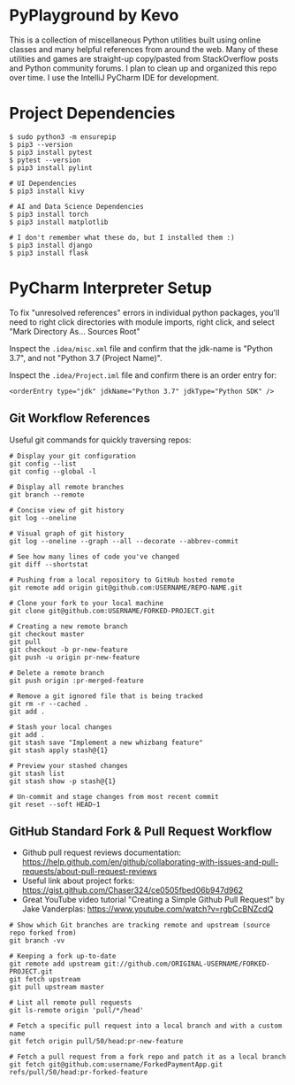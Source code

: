 # PyPlayground by Kevo

This is a collection of miscellaneous Python utilities built using online classes and many helpful references from around the web. Many of these utilities and games are straight-up copy/pasted from StackOverflow posts and Python community forums. I plan to clean up and organized this repo over time. I use the IntelliJ PyCharm IDE for development.

# Project Dependencies

```
$ sudo python3 -m ensurepip
$ pip3 --version
$ pip3 install pytest
$ pytest --version
$ pip3 install pylint

# UI Dependencies
$ pip3 install kivy

# AI and Data Science Dependencies
$ pip3 install torch
$ pip3 install matplotlib

# I don't remember what these do, but I installed them :)
$ pip3 install django
$ pip3 install flask
```

# PyCharm Interpreter Setup

To fix "unresolved references" errors in individual python packages, you'll need to right click directories with module imports, right click, and select "Mark Directory As... Sources Root"  

Inspect the `.idea/misc.xml` file and confirm that the jdk-name is "Python 3.7", and not "Python 3.7 (Project Name)".  

Inspect the `.idea/Project.iml` file and confirm there is an order entry for:  
```
<orderEntry type="jdk" jdkName="Python 3.7" jdkType="Python SDK" />
```

## Git Workflow References

Useful git commands for quickly traversing repos:  
```
# Display your git configuration
git config --list
git config --global -l

# Display all remote branches
git branch --remote

# Concise view of git history
git log --oneline

# Visual graph of git history
git log --oneline --graph --all --decorate --abbrev-commit

# See how many lines of code you've changed
git diff --shortstat

# Pushing from a local repository to GitHub hosted remote
git remote add origin git@github.com:USERNAME/REPO-NAME.git

# Clone your fork to your local machine
git clone git@github.com:USERNAME/FORKED-PROJECT.git

# Creating a new remote branch
git checkout master
git pull
git checkout -b pr-new-feature
git push -u origin pr-new-feature

# Delete a remote branch
git push origin :pr-merged-feature

# Remove a git ignored file that is being tracked
git rm -r --cached .
git add .

# Stash your local changes
git add .
git stash save "Implement a new whizbang feature"
git stash apply stash@{1}

# Preview your stashed changes
git stash list
git stash show -p stash@{1}

# Un-commit and stage changes from most recent commit
git reset --soft HEAD~1
```

## GitHub Standard Fork & Pull Request Workflow  
* Github pull request reviews documentation: https://help.github.com/en/github/collaborating-with-issues-and-pull-requests/about-pull-request-reviews  
* Useful link about project forks: https://gist.github.com/Chaser324/ce0505fbed06b947d962  
* Great YouTube video tutorial "Creating a Simple Github Pull Request" by Jake Vanderplas: https://www.youtube.com/watch?v=rgbCcBNZcdQ  

```
# Show which Git branches are tracking remote and upstream (source repo forked from)
git branch -vv

# Keeping a fork up-to-date
git remote add upstream git://github.com/ORIGINAL-USERNAME/FORKED-PROJECT.git
git fetch upstream
git pull upstream master

# List all remote pull requests
git ls-remote origin 'pull/*/head'

# Fetch a specific pull request into a local branch and with a custom name
git fetch origin pull/50/head:pr-new-feature

# Fetch a pull request from a fork repo and patch it as a local branch
git fetch git@github.com:username/ForkedPaymentApp.git refs/pull/50/head:pr-forked-feature
```
